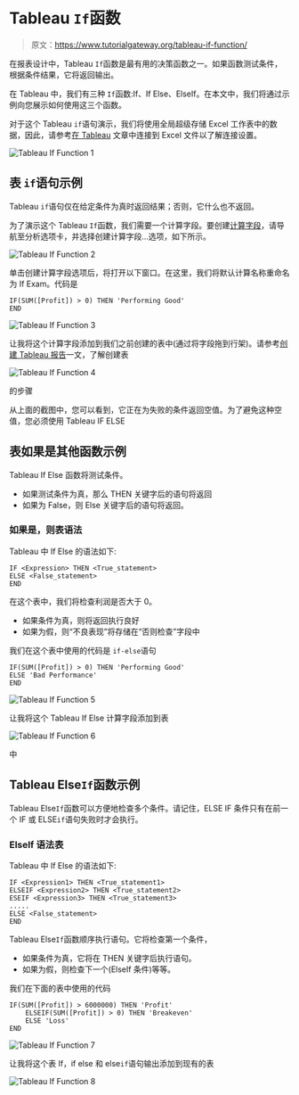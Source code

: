 # Tableau `If`函数

> 原文：<https://www.tutorialgateway.org/tableau-if-function/>

在报表设计中，Tableau `If`函数是最有用的决策函数之一。如果函数测试条件，根据条件结果，它将返回输出。

在 Tableau 中，我们有三种 `If`函数:If、If Else、ElseIf。在本文中，我们将通过示例向您展示如何使用这三个函数。

对于这个 Tableau `if`语句演示，我们将使用全局超级存储 Excel 工作表中的数据，因此，请参考[在 Tableau](https://www.tutorialgateway.org/connecting-to-excel-files-in-tableau/) 文章中连接到 Excel 文件以了解连接设置。

![Tableau If Function 1](img/36f23023f1af345dbe2a5a49253fcfe0.png)

## 表 `if`语句示例

Tableau `if`语句仅在给定条件为真时返回结果；否则，它什么也不返回。

为了演示这个 Tableau `If`函数，我们需要一个计算字段。要创建[计算字段](https://www.tutorialgateway.org/calculated-field-tableau/)，请导航至分析选项卡，并选择创建计算字段…选项，如下所示。

![Tableau If Function 2](img/64df4a599c12f75b2ed811e8406fbc64.png)

单击创建计算字段选项后，将打开以下窗口。在这里，我们将默认计算名称重命名为 If Exam。代码是

```
IF(SUM([Profit]) > 0) THEN 'Performing Good'
END
```

![Tableau If Function 3](img/7ce40265ff9225d6c01e24ebd8851ef1.png)

让我将这个计算字段添加到我们之前创建的表中(通过将字段拖到行架)。请参考[创建 Tableau 报告](https://www.tutorialgateway.org/tableau-table-report/)一文，了解创建表

![Tableau If Function 4](img/f75f80ca11bd1f0980e0b268b5a7eb05.png)

的步骤

从上面的截图中，您可以看到，它正在为失败的条件返回空值。为了避免这种空值，您必须使用 Tableau IF ELSE

## 表如果是其他函数示例

Tableau If Else 函数将测试条件。

*   如果测试条件为真，那么 THEN 关键字后的语句将返回
*   如果为 False，则 Else 关键字后的语句将返回。

### 如果是，则表语法

Tableau 中 If Else 的语法如下:

```
IF <Expression> THEN <True_statement>
ELSE <False_statement>
END
```

在这个表中，我们将检查利润是否大于 0。

*   如果条件为真，则将返回执行良好
*   如果为假，则“不良表现”将存储在“否则检查”字段中

我们在这个表中使用的代码是 `if-else`语句

```
IF(SUM([Profit]) > 0) THEN 'Performing Good'
ELSE 'Bad Performance'
END
```

![Tableau If Function 5](img/358650adbed97e7ae9d1e0b650514c92.png)

让我将这个 Tableau If Else 计算字段添加到表

![Tableau If Function 6](img/32b29dcc3f0cde72e8131c2bd236df5a.png)

中

## Tableau Else`If`函数示例

Tableau Else`If`函数可以方便地检查多个条件。请记住，ELSE IF 条件只有在前一个 IF 或 ELSE`if`语句失败时才会执行。

### ElseIf 语法表

Tableau 中 If Else 的语法如下:

```
IF <Expression1> THEN <True_statement1>
ELSEIF <Expression2> THEN <True_statement2>
ESEIF <Expression3> THEN <True_statement3>
.....
ELSE <False_statement>
END
```

Tableau Else`If`函数顺序执行语句。它将检查第一个条件，

*   如果条件为真，它将在 THEN 关键字后执行语句。
*   如果为假，则检查下一个(ElseIf 条件)等等。

我们在下面的表中使用的代码

```
IF(SUM([Profit]) > 6000000) THEN 'Profit'
    ELSEIF(SUM([Profit]) > 0) THEN 'Breakeven'
    ELSE 'Loss'
END
```

![Tableau If Function 7](img/256802172d8fc0175f7cbfc014cdcde4.png)

让我将这个表 If，if else 和 else`if`语句输出添加到现有的表

![Tableau If Function 8](img/c8dce9a0c2136bb2f5fb65d53ead0e9d.png)